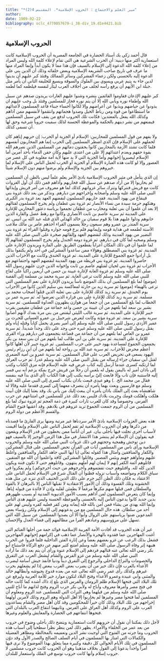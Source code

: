 ```yaml
---
title: "*سير العلم والاجتماع : الحروب الإسلامية*. المقتبس 4(2)"
author: 
date: 1909-02-22
bibliography: oclc_4770057679-i_38-div_19.d1e4421.bib
---
```




##  الحروب الإسلامية 


 قال  أحمد  زكي  بك  أستاذ الحضارة في  الجامعة المصرية  أن الحروب الإسلامية كانت استعمارية أكثر منها دينية: أن الحرب الشرعية هي التي تقام لإعلاء كلمة الله وليس المراد من إعلاء كلمة الله الدعوة إلى الإسلام بالسيف فإن هذا مما لا يكون أبداً وإنما المراد منها ما عرف في تاريخ صاحب الشريعة الإسلامية وبعض خلفائه وذلك أن الدين بني على الدعوة إليه بالحسنى ولكن زعماء المشركين وسائر الممالك وقتئذ كبر عليهم أن يدينوا لدين جاء به يتيم عربي ويسوي بين الملوك والسوقة ويسيغ للخليفة الثاني أن يأمر مثل جبلة ابن الأيهم أن يرفع رأسه لجلف من أجلاف العرب ليثأر لنفسه فيلطمه كما لطمه. 

 كبر عليهم الإذعان فقاوموا القائمين بنشره وشنوا عليهم الغارات يريدون صدهم عن سبيل الله وإطفاء نوره ويأبى الله إلا أن يتم نوره فجاز للمسلمين وقتئذ بل وجب عليهم ان يذودوا عن حياضهم ويذبوا عن أعراضهم وإلا لكانوا أخساء جبناء فأعد المسلمون لأعدائهم ما استطاعوا من قوة ومن رباط الخيل وصدوا هجماتهم وانتقموا لأنفسهم ممن آذاهم وكذلك الله يفعل بالمعتدين: فكانت تلك الحروب لدفع من يقف في سبيل المسلمين فيمنعهم من نشر دينهم بالحكمة والموعظة الحسنة لذلك سميت حروباً شرعية وحق لها أن تسمى كذلك. 

 ولا يفهم من قول المسلمين للمحاربين: الإسلام أو الجزية أو الحرب: إن حربهم إياهم كان لحملهم على الإسلام فإن الذي اضطر المسلمين إلى الحرب إنما هم المحاربون أنفسهم فلما كانت تشتد الأزمة بالمحاربين كانوا يحقنون دمائهم من المسلمين الذين نصرهم الله بقوة حقهم وبعدم اعتدائهم إلا على من اعتدى عليهم وكان حقن الدماء بأحد أمرين أما الإسلام ليصيروا إخوانهم وأما الجزية التي لا بد منها لأية أمة مغلوبة في كل عصر من العصور وإلا لو كانت هذه العبارة الإسلام أو الجزية أو الحرب لحمل الناس على الإسلام لما خيروهم بين الجزية والإسلام ولم يرضوا منهم دون الإسلام شيئاً. 

 إن الذي يتأمل في مثير الحروب الإسلامية بادئ الأمر يعلم علماً ليس بالظن أن المسلمين لم يحاربوا إلا من أراد صدهم عن سبيل الله فحاربهم وآذاهم فمن ذلك أن   أول الغزوات كانت مع قريش فنتركها ونترك سائر غزواتهم كذلك لما هو معروف من أمر قريش   وإيذائها النبي صلى الله عليه وسلم وأصحابه وإخراجهم من ديارهم. ونذكر من بعد ذلك غزوة بني قينقاع من يهود المدينة. فقد حاربهم المسلمون لنقضهم العهد بعد غزوة بدر الكبرى وهتكهم حرمة سيدة من نساء الأنصار ثم غزوة بني غطفان ولم يخرج المسلمون لقتالهم إلا بعد أن علموا أن بني ثعلبة ومحارب من غطفان تجمعوا برياسة دعثور المحاربي للإغارة على المدينة ثم سرية عاصم بن ثابت الأنصاري وكانوا مع رهط عضل والقارة الذين خانوهم ودلوا عليهم هذا بلا قوم سفيان بن خالد الهذلي الذي قتله عبد الله بن أنيس. ثم سرية المنذر بن عمرو وهم  سبعون  رجلاً يسمون القراء أخذهم عامر بن مالك ملاعب الأسنة لطمعه في هداية قومه وإيمانهم فلم يرع قومه جواره وقتلوا القراء ثم غزوة بني النضير من يهود المدينة وذلك لنقضهم العهد وإلقائهم صخرة على النبي صلى الله عليه وسلم وصحبه لما كان في ديارهم. ثم غزوة دومة الجندل ولم يخرج المسلمون لقتالهم إلا لما علموا أن في ذلك المكان أعراباً يقطعون الطريق على المارة ويريدون الإغارة على المدينة. ثم غزوة بني المصطلق وهؤلاء ممن ساعدوا المشركين في  أحد  ولم يكتفوا بذلك بل أرادوا جمع الجموع للإغارة على المدينة. ثم غزوة الخندق وكانت مع الأحزاب الذين حاصروا المدينة. ثم غزوة بني قريظة من يهود المدينة لنقضهم العهد واجتماعهم مع الأحزاب ثم غزوة بني لحيان لقتلهم عاصم بن ثابت وإخوانه الذين حزن عليهم رسول الله صلى الله عليه وسلم ثم غزوة الغابة لإغارة عيينة بن حصن في  أربعين  راكباً على لقاح للنبي صلى الله عليه وسلم كانت ترعى الغابة. ثم سرية محمد بن مسلمة إلى القصة (موضع) لما بلغ المسلمين أن بذلك الموضع ناساً يريدون الإغارة على نعم المسلمين التي ترعى بالهيفاء (موضع) ثم سرية زيد بن حارثة لمعاكسة بني سليم الذين كانوا من الأحزاب يوم الخندق. ثم سرية زيد كذلك للإغارة على بني ثعلبة الذين قتلوا أصحاب محمد بن مسلمة. ثم سرية زيد كذلك للإغارة على بني فزارة الذين تعرضوا له. ثم سرية عمر بن الخطاب لما بلغ المسلمين من أن جمعاً من هوازن يظهرون العداوة للمسلمين. ثم سرية بشير بن سعد لما بلغهم من أن عيينة بن حصن واعد جماعة من غطفان مقيمين بقرب خيبر للإغارة على المدينة. ثم سرية غالب الليثي ليقتص من بني مرة بفدك لأنهم أصابوا سرية بشير بن سعد. ثم غزوة مؤتة وكانت لتعرض شرحبيل بن عمرو الغساني للحرث   بن عمير الأزدي رسول للنبي صلى الله عليه وسلم إلى أمير بصرى يحمل كتاباً وقتله إياه ولم يقتل رسول   للنبي صلى الله عليه وسلم غيره حتى وجد على ذلك وجداً شديداً. ثم سرية عمرو بن العاص لما بلغهم من أن جماعة من قضاعة يتجمعون في ديارهم وراء القرى للإغارة على المدينة. ثم سرية علي بن أبي طالب لما بلغهم من أن بني سعد بن بكر يجمعون الجموع لمساعدة يهود خيبر على حرب المسلمين. ثم غزوة خيبر لأن أهلها كانوا أعظم محرض للأحزاب. ثم سرية عبد الله بن رواحة لما بلغهم من أن ابن رزام رئيس اليهود يسعى في تحريض العرب على قتال المسلمين. ثم سرية عمرو بن أمية الضمري لقتل أبي سفيان جزاء إرساله من يقتل النبي صلى الله عليه وسلم غدراً. ثم حرب العراق لما ارتكبه كسرى عندما أرسل إليه كتاب عرض فيه عليه الإسلام فإنه مزق الكتاب وكتب إلى باذان أمير له باليمن يقول له بلغني أن رجلاً من قريش خرج بمكة يزعم أنه نبي فسر إليه فاستتبه فإن تاب وإلا فابعث إليّ برأسه يكتب إلي هذا الكتاب (أي الذي بدأ فيه بنفسه فقال من محمد الخ. .) وهو عبدي فبعث باذان بكتاب كسرى إلى النبي صلى الله عليه وسلم مع فارسيين وبعث بهما يأمره أن ينصرف معهما إلى كسرى فقدما عليه وقالا له شاهنشاه بعث إلى الملك باذان يأمره أن يبعث إليك من يأتي بك وقد بعثنا إليك فإن أبيت هلكت وأهلكت قومك وخربت بلادك فليس بعد ذلك عذر للمسلمين في امتناعهم عن حرب الفرس. وخصوصاً وقد كان للعرب ثارات كبيرة في ذمة العجم ثم غزوة تبوك لما بلغ المسلمين من أن الروم جمعت الجموع تريد غزوهم في بلادهم. وقد أعقبها فتوح الشام والقسم الأعظم من دولة الروم. 

 هذه بعض الغزوات الإسلامية بادئ الأمر سردناها غير مرتبة ومنها يرى القارئ ما قصدناه من ذكرها وهو أن الحروب الإسلامية لم تقم لحمل الناس على الإسلام وإنما أقيمت لأسباب أخرى تجلت فيها بأجلى بيان. غير أن أناساً ممن يحطون من قدر الإسلام ويقعون فيه يقولون أن الإسلام لم ينتشر هذا الانتشار في مثل هذا الزمن الوجيز إلا بالسيف فهو دين توحش وهمجية وحجتهم في ذلك غزوات النبي صلى الله عليه وسلم والحروب الإسلامية ورأى ناس من المسلمين آيات في القرآن تحض المسلمين على قتال المشركين والكفار والمنافقين وأمثال هذا كقوله تعالى (يا أيها النبي جاهد الكفار والمنافقين وأغلظ   عليهم ومأواهم جهنم وبئس المصير. وقاتلوا المشركين كافة واعلموا أن الله مع المتقين. قاتلوهم أئمة الكفر إنهم لا إيمان لهم أملهم ينتهون. وقاتلوهم حتى لا تكون   فتنة ويكون الدين كله لله. واقتلوهم حيث تقفتموهم وأخرجوهم من حيث أخرجوكم.) ولم يفكروا في سياق الكلام ومواضعه وأسباب نزوله فظنوا أن القتال شرع في الإسلام لحمل الناس على الاعتقاد به فكان ذلك الظن أكبر جرم على ذلك الدين الحنيف الذي تنزه عن مثل هذه الخشونة وتلك القسوة وذلك أن الأمور الاعتقادية لا تقبلها الناس إلا بالبرهان لا بالقوة والسلطان فمن قبلها منهم مكرهاً مرغماً لا يطمئن لقلبه وإذن لا فائدة من قبوله إياها. وإنما كان يتعرض المسلمون لمن آذاهم بسبب الأمور الدنيوية المدنية أو بسبب ظهورهم بدين جديد كانوا يدعون الناس إليه بالحسنى والموعظة الحسنة وليس عليهم هدى الناس وإنما الله يهدي من يشاء فمن آمن بالله فله إيمانه ومن كفر فعليه كفره وليس لهم على  أحد  من سلطان. هذه حال المسلمين مع من يدعونهم إلى الإسلام ولكن رؤساء بعض المدعوين ضنوا برياستهم على الزوال وأبوا ألا أن يصدوا المسلمين عن سبيل الله التي تسهل على مرؤوسيهم وعبادهم الفرا من مظالمهم إلى فضاء العدل والإحسان. 

 غير أن هذه الحروب قد أفادت الأمة العربية الإسلامية فوائد جمة من أجلها الغنائم التي أغنت المهاجرين عما فقدوه بالهجرة والأنصار عما ذهب في إكرامهم إخوانهم المهاجرين فشغل بذلك الرعب عن غزو بعضهم بعضاً وعن إثارة الفتن الداخلية فلما فتروا عن الحرب هنيهة إثر وفاة الرسول صلى الله عليه وسلم امتنع كثير منهم عن دفع الزكاة فاستباح أبو بكر رضي الله تعالى عنه قتالهم فردهم إلى الإسلام عنوة ورأى أن يتم بعد ذلك ما أراده النبي صلى الله عليه وسلم من غزو الفرس والشام ليشغل العرب عن التفرق والخصومات والنزاع الداخلي والرجوع إلى التفرق ديناً ودنيا فأنفذ جيش أسامة ليضرب الأعداء بالعرب فإن ذلك خير من أن يضرب بعض العرب ببعض إذا لم يشغلهم بحرب غيرهم وكذلك رأى عمر رضي الله تعالى عنه من بعده فدوخ بجيوشه وأبطالهم خالد والمثنى وأبي عبيدة وعمرو الأعداء وفتح البلاد لتكون موارد خير للأمة العربية وليرفع عن تلك البلاد التي فتحها الإسلام ظلم الرومان والفرس الذي بلغ إذ ذاك أشده كما كانت حاله في فتح مصر وأمرها معروف وأباح له ولأبي بكر حرب الروم وفتح لذانهم ما أباح   للنبي صلى الله عليه وسلم من قبلهما وهي التراث التي للمسلمين عند الروم ومعلوم أن المسلمين لما فتحوا مصر وغيرها لم يحاربوا إلا أهل الدولة وهم الروم وذلك لأمرين أولهما إخراجهم من تلك البلاد وذلك كان خيراً للمحكومين وقد كان أهل   مصر والشام يساعدون العرب على الروم وكذلك أهل العراق على الفرس. وثانيهما انتفاع العرب بالبلدان التي فتحوها انتفاعهم في الحضارة والمعايش والعلوم وغيرها. 

 لأجل ذلك يمكننا أن نقول أن حروبهم كانت استعمارية ويتضح ذلك بأجلى وضوح في حروب من بعد عمر من الخلفاء والأمراء. يظهر ذلك لمن ينظر نظراً سطحياً إلى أسباب هذه الحروب وما جرته من الفتوح التي أوجبت نشر الدين وتعميمه بالمخالطة ومظاهر الفضيلة والكمالات التي امتاز بها المسلمون في أيام السلف الصالح والصدر الأول وقد دوّن المسلمون في تلك الأيام الخوالي كل دقيقة وكبيرة مما يتعلق بهذا الموضوع ولا نرى فيها أمراً واحداً يدعونا إلى القول بخلاف مذهبنا وهو أن الحروب كانت حروب مسلمين لا حروب إسلام وأنها كانت حروب توسع في الملك واستعمار للبلدان. 
